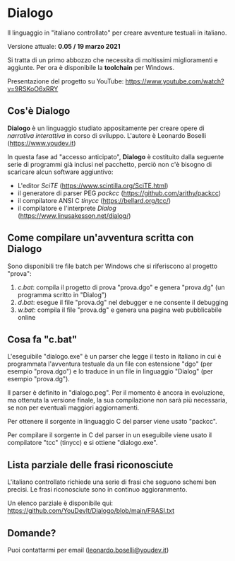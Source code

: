 # Dialogo
Il linguaggio in "italiano controllato" per creare avventure testuali in italiano.

Versione attuale: **0.05 / 19 marzo 2021**

Si tratta di un primo abbozzo che necessita di moltissimi miglioramenti e aggiunte.
Per ora è disponibile la **toolchain** per Windows.

Presentazione del progetto su YouTube:
https://www.youtube.com/watch?v=9RSKoO6xRRY

## Cos'è **Dialogo**
**Dialogo** è un linguaggio studiato appositamente per creare opere di *narrativa interattiva* in corso di sviluppo. L'autore è Leonardo Boselli (https://www.youdev.it)

In questa fase ad "accesso anticipato", **Dialogo** è costituito dalla seguente serie di programmi già inclusi nel pacchetto, perciò non c'è bisogno di scaricare alcun software aggiuntivo:
* L'editor *SciTE* (https://www.scintilla.org/SciTE.html)
* il generatore di parser PEG *packcc* (https://github.com/arithy/packcc)
* il compilatore ANSI C *tinycc* (https://bellard.org/tcc/)
* il compilatore e l'interprete *Dialog* (https://www.linusakesson.net/dialog/)

## Come compilare un'avventura scritta con **Dialogo**

Sono disponibili tre file batch per Windows che si riferiscono al progetto "prova":
1. *c.bat*: compila il progetto di prova "prova.dgo" e genera "prova.dg" (un programma scritto in "Dialog")
2. *d.bat*: esegue il file "prova.dg" nel debugger e ne consente il debugging
3. *w.bat*: compila il file "prova.dg" e genera una pagina web pubblicabile online

## Cosa fa "c.bat"

L'eseguibile "dialogo.exe" è un parser che legge il testo in italiano in cui è programmata l'avventura testuale da un file con estensione "dgo" (per esempio "prova.dgo") e lo traduce in un file in linguaggio "Dialog" (per esempio "prova.dg").

Il parser è definito in "dialogo.peg". Per il momento è ancora in evoluzione, ma ottenuta la versione finale, la sua compilazione non sarà più necessaria, se non per eventuali maggiori aggiornamenti.

Per ottenere il sorgente in linguaggio C del parser viene usato "packcc".

Per compilare il sorgente in C del parser in un eseguibile viene usato il compilatore "tcc" (tinycc) e si ottiene "dialogo.exe".

## Lista parziale delle frasi riconosciute

L'italiano controllato richiede una serie di frasi che seguono schemi ben precisi. Le frasi riconosciute sono in continuo aggioranmento.

Un elenco parziale è disponibile qui: https://github.com/YouDevIt/Dialogo/blob/main/FRASI.txt

## Domande?
Puoi contattarmi per email (leonardo.boselli@youdev.it)

